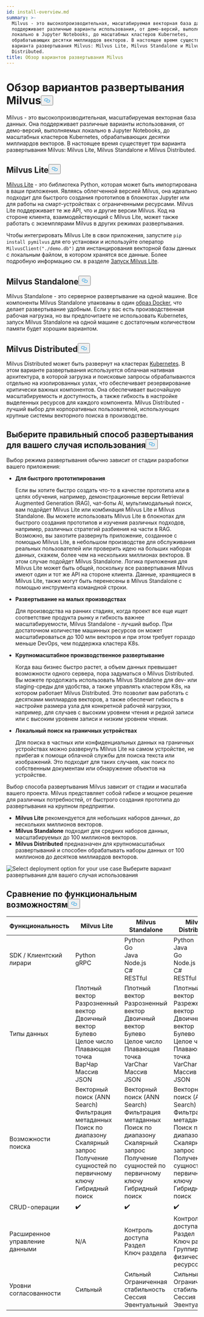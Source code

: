 ```yaml
---
id: install-overview.md
summary: >-
  Milvus - это высокопроизводительная, масштабируемая векторная база данных. Она
  поддерживает различные варианты использования, от демо-версий, выполняемых
  локально в Jupyter Notebooks, до масштабных кластеров Kubernetes,
  обрабатывающих десятки миллиардов векторов. В настоящее время существует три
  варианта развертывания Milvus: Milvus Lite, Milvus Standalone и Milvus
  Distributed.
title: Обзор вариантов развертывания Milvus
---
```

<h1 id="Overview-of-Milvus-Deployment-Options" class="common-anchor-header">Обзор вариантов развертывания Milvus<button data-href="#Overview-of-Milvus-Deployment-Options" class="anchor-icon" translate="no">
      <svg translate="no"
        aria-hidden="true"
        focusable="false"
        height="20"
        version="1.1"
        viewBox="0 0 16 16"
        width="16"
      >
        <path
          fill="#0092E4"
          fill-rule="evenodd"
          d="M4 9h1v1H4c-1.5 0-3-1.69-3-3.5S2.55 3 4 3h4c1.45 0 3 1.69 3 3.5 0 1.41-.91 2.72-2 3.25V8.59c.58-.45 1-1.27 1-2.09C10 5.22 8.98 4 8 4H4c-.98 0-2 1.22-2 2.5S3 9 4 9zm9-3h-1v1h1c1 0 2 1.22 2 2.5S13.98 12 13 12H9c-.98 0-2-1.22-2-2.5 0-.83.42-1.64 1-2.09V6.25c-1.09.53-2 1.84-2 3.25C6 11.31 7.55 13 9 13h4c1.45 0 3-1.69 3-3.5S14.5 6 13 6z"
        ></path>
      </svg>
    </button></h1><p>Milvus - это высокопроизводительная, масштабируемая векторная база данных. Она поддерживает различные варианты использования, от демо-версий, выполняемых локально в Jupyter Notebooks, до масштабных кластеров Kubernetes, обрабатывающих десятки миллиардов векторов. В настоящее время существует три варианта развертывания Milvus: Milvus Lite, Milvus Standalone и Milvus Distributed.</p>
<h2 id="Milvus-Lite" class="common-anchor-header">Milvus Lite<button data-href="#Milvus-Lite" class="anchor-icon" translate="no">
      <svg translate="no"
        aria-hidden="true"
        focusable="false"
        height="20"
        version="1.1"
        viewBox="0 0 16 16"
        width="16"
      >
        <path
          fill="#0092E4"
          fill-rule="evenodd"
          d="M4 9h1v1H4c-1.5 0-3-1.69-3-3.5S2.55 3 4 3h4c1.45 0 3 1.69 3 3.5 0 1.41-.91 2.72-2 3.25V8.59c.58-.45 1-1.27 1-2.09C10 5.22 8.98 4 8 4H4c-.98 0-2 1.22-2 2.5S3 9 4 9zm9-3h-1v1h1c1 0 2 1.22 2 2.5S13.98 12 13 12H9c-.98 0-2-1.22-2-2.5 0-.83.42-1.64 1-2.09V6.25c-1.09.53-2 1.84-2 3.25C6 11.31 7.55 13 9 13h4c1.45 0 3-1.69 3-3.5S14.5 6 13 6z"
        ></path>
      </svg>
    </button></h2><p><a href="https://milvus.io/docs/milvus_lite.md">Milvus Lite</a> - это библиотека Python, которая может быть импортирована в ваши приложения. Являясь облегченной версией Milvus, она идеально подходит для быстрого создания прототипов в блокнотах Jupyter или для работы на смарт-устройствах с ограниченными ресурсами. Milvus Lite поддерживает те же API, что и другие версии Milvus. Код на стороне клиента, взаимодействующий с Milvus Lite, может также работать с экземплярами Milvus в других режимах развертывания.</p>
<p>Чтобы интегрировать Milvus Lite в свои приложения, запустите <code translate="no">pip install pymilvus</code> для его установки и используйте оператор <code translate="no">MilvusClient(&quot;./demo.db&quot;)</code> для инстанцирования векторной базы данных с локальным файлом, в котором хранятся все данные. Более подробную информацию см. в разделе <a href="https://milvus.io/docs/milvus_lite.md">Запуск Milvus Lite</a>.</p>
<h2 id="Milvus-Standalone" class="common-anchor-header">Milvus Standalone<button data-href="#Milvus-Standalone" class="anchor-icon" translate="no">
      <svg translate="no"
        aria-hidden="true"
        focusable="false"
        height="20"
        version="1.1"
        viewBox="0 0 16 16"
        width="16"
      >
        <path
          fill="#0092E4"
          fill-rule="evenodd"
          d="M4 9h1v1H4c-1.5 0-3-1.69-3-3.5S2.55 3 4 3h4c1.45 0 3 1.69 3 3.5 0 1.41-.91 2.72-2 3.25V8.59c.58-.45 1-1.27 1-2.09C10 5.22 8.98 4 8 4H4c-.98 0-2 1.22-2 2.5S3 9 4 9zm9-3h-1v1h1c1 0 2 1.22 2 2.5S13.98 12 13 12H9c-.98 0-2-1.22-2-2.5 0-.83.42-1.64 1-2.09V6.25c-1.09.53-2 1.84-2 3.25C6 11.31 7.55 13 9 13h4c1.45 0 3-1.69 3-3.5S14.5 6 13 6z"
        ></path>
      </svg>
    </button></h2><p>Milvus Standalone - это серверное развертывание на одной машине. Все компоненты Milvus Standalone упакованы в один <a href="https://milvus.io/docs/install_standalone-docker.md">образ Docker</a>, что делает развертывание удобным. Если у вас есть производственная рабочая нагрузка, но вы предпочитаете не использовать Kubernetes, запуск Milvus Standalone на одной машине с достаточным количеством памяти будет хорошим вариантом.</p>
<h2 id="Milvus-Distributed" class="common-anchor-header">Milvus Distributed<button data-href="#Milvus-Distributed" class="anchor-icon" translate="no">
      <svg translate="no"
        aria-hidden="true"
        focusable="false"
        height="20"
        version="1.1"
        viewBox="0 0 16 16"
        width="16"
      >
        <path
          fill="#0092E4"
          fill-rule="evenodd"
          d="M4 9h1v1H4c-1.5 0-3-1.69-3-3.5S2.55 3 4 3h4c1.45 0 3 1.69 3 3.5 0 1.41-.91 2.72-2 3.25V8.59c.58-.45 1-1.27 1-2.09C10 5.22 8.98 4 8 4H4c-.98 0-2 1.22-2 2.5S3 9 4 9zm9-3h-1v1h1c1 0 2 1.22 2 2.5S13.98 12 13 12H9c-.98 0-2-1.22-2-2.5 0-.83.42-1.64 1-2.09V6.25c-1.09.53-2 1.84-2 3.25C6 11.31 7.55 13 9 13h4c1.45 0 3-1.69 3-3.5S14.5 6 13 6z"
        ></path>
      </svg>
    </button></h2><p>Milvus Distributed может быть развернут на кластерах <a href="https://milvus.io/docs/install_cluster-milvusoperator.md">Kubernetes</a>. В этом варианте развертывания используется облачная нативная архитектура, в которой загрузка и поисковые запросы обрабатываются отдельно на изолированных узлах, что обеспечивает резервирование критически важных компонентов. Она обеспечивает высочайшую масштабируемость и доступность, а также гибкость в настройке выделенных ресурсов для каждого компонента. Milvus Distributed - лучший выбор для корпоративных пользователей, использующих крупные системы векторного поиска в производстве.</p>
<h2 id="Choose-the-Right-Deployment-for-Your-Use-Case" class="common-anchor-header">Выберите правильный способ развертывания для вашего случая использования<button data-href="#Choose-the-Right-Deployment-for-Your-Use-Case" class="anchor-icon" translate="no">
      <svg translate="no"
        aria-hidden="true"
        focusable="false"
        height="20"
        version="1.1"
        viewBox="0 0 16 16"
        width="16"
      >
        <path
          fill="#0092E4"
          fill-rule="evenodd"
          d="M4 9h1v1H4c-1.5 0-3-1.69-3-3.5S2.55 3 4 3h4c1.45 0 3 1.69 3 3.5 0 1.41-.91 2.72-2 3.25V8.59c.58-.45 1-1.27 1-2.09C10 5.22 8.98 4 8 4H4c-.98 0-2 1.22-2 2.5S3 9 4 9zm9-3h-1v1h1c1 0 2 1.22 2 2.5S13.98 12 13 12H9c-.98 0-2-1.22-2-2.5 0-.83.42-1.64 1-2.09V6.25c-1.09.53-2 1.84-2 3.25C6 11.31 7.55 13 9 13h4c1.45 0 3-1.69 3-3.5S14.5 6 13 6z"
        ></path>
      </svg>
    </button></h2><p>Выбор режима развертывания обычно зависит от стадии разработки вашего приложения:</p>
<ul>
<li><p><strong>Для быстрого прототипирования</strong></p>
<p>Если вы хотите быстро создать что-то в качестве прототипа или в целях обучения, например, демонстрационные версии Retrieval Augmented Generation (RAG), чат-боты AI, мультимодальный поиск, вам подойдет Milvus Lite или комбинация Milvus Lite и Milvus Standalone. Вы можете использовать Milvus Lite в блокнотах для быстрого создания прототипов и изучения различных подходов, например, различных стратегий разбиения на части в RAG. Возможно, вы захотите развернуть приложение, созданное с помощью Milvus Lite, в небольшом производстве для обслуживания реальных пользователей или проверить идею на больших наборах данных, скажем, более чем на нескольких миллионах векторов. В этом случае подойдет Milvus Standalone. Логика приложения для Milvus Lite может быть общей, поскольку все развертывания Milvus имеют один и тот же API на стороне клиента. Данные, хранящиеся в Milvus Lite, также могут быть перенесены в Milvus Standalone с помощью инструмента командной строки.</p></li>
<li><p><strong>Развертывание на малых производствах</strong></p>
<p>Для производства на ранних стадиях, когда проект все еще ищет соответствие продукта рынку и гибкость важнее масштабируемости, Milvus Standalone - лучший выбор. При достаточном количестве машинных ресурсов он может масштабироваться до 100 млн векторов и при этом требует гораздо меньше DevOps, чем поддержка кластера K8s.</p></li>
<li><p><strong>Крупномасштабное производственное развертывание</strong></p>
<p>Когда ваш бизнес быстро растет, а объем данных превышает возможности одного сервера, пора задуматься о Milvus Distributed. Вы можете продолжать использовать Milvus Standalone для dev- или staging-среды для удобства, а также управлять кластером K8s, на котором работает Milvus Distributed. Это позволит вам работать с десятками миллиардов векторов, а также обеспечит гибкость в настройке размера узла для конкретной рабочей нагрузки, например, для случаев с высоким уровнем чтения и редкой записи или с высоким уровнем записи и низким уровнем чтения.</p></li>
<li><p><strong>Локальный поиск на граничных устройствах</strong></p>
<p>Для поиска в частных или конфиденциальных данных на граничных устройствах можно развернуть Milvus Lite на самом устройстве, не прибегая к помощи облачной службы для поиска текста или изображений. Это подходит для таких случаев, как поиск по собственным документам или обнаружение объектов на устройстве.</p></li>
</ul>
<p>Выбор способа развертывания Milvus зависит от стадии и масштаба вашего проекта. Milvus представляет собой гибкое и мощное решение для различных потребностей, от быстрого создания прототипа до развертывания на крупном предприятии.</p>
<ul>
<li><strong>Milvus Lite</strong> рекомендуется для небольших наборов данных, до нескольких миллионов векторов.</li>
<li><strong>Milvus Standalone</strong> подходит для средних наборов данных, масштабируемых до 100 миллионов векторов.</li>
<li><strong>Milvus Distributed</strong> предназначен для крупномасштабных развертываний и способен обрабатывать наборы данных от 100 миллионов до десятков миллиардов векторов.</li>
</ul>
<p>
  
   <span class="img-wrapper"> <img translate="no" src="/docs/v2.5.x/assets/select-deployment-option.png" alt="Select deployment option for your use case" class="doc-image" id="select-deployment-option-for-your-use-case" />
   </span> <span class="img-wrapper"> <span>Выберите вариант развертывания для вашего случая использования</span> </span></p>
<h2 id="Comparison-on-functionalities" class="common-anchor-header">Сравнение по функциональным возможностям<button data-href="#Comparison-on-functionalities" class="anchor-icon" translate="no">
      <svg translate="no"
        aria-hidden="true"
        focusable="false"
        height="20"
        version="1.1"
        viewBox="0 0 16 16"
        width="16"
      >
        <path
          fill="#0092E4"
          fill-rule="evenodd"
          d="M4 9h1v1H4c-1.5 0-3-1.69-3-3.5S2.55 3 4 3h4c1.45 0 3 1.69 3 3.5 0 1.41-.91 2.72-2 3.25V8.59c.58-.45 1-1.27 1-2.09C10 5.22 8.98 4 8 4H4c-.98 0-2 1.22-2 2.5S3 9 4 9zm9-3h-1v1h1c1 0 2 1.22 2 2.5S13.98 12 13 12H9c-.98 0-2-1.22-2-2.5 0-.83.42-1.64 1-2.09V6.25c-1.09.53-2 1.84-2 3.25C6 11.31 7.55 13 9 13h4c1.45 0 3-1.69 3-3.5S14.5 6 13 6z"
        ></path>
      </svg>
    </button></h2><table>
<thead>
<tr><th>Функциональность</th><th>Milvus Lite</th><th>Milvus Standalone</th><th>Milvus Distributed</th></tr>
</thead>
<tbody>
<tr><td>SDK / Клиентский лирари</td><td>Python<br/>gRPC</td><td>Python<br/>Go<br/>Java<br/>Node.js<br/>C#<br/>RESTful</td><td>Python<br/>Java<br/>Go<br/>Node.js<br/>C#<br/>RESTful</td></tr>
<tr><td>Типы данных</td><td>Плотный вектор<br/>Разрозненный вектор<br/>Двоичный вектор<br/>Булево<br/>Целое число<br/>Плавающая точка<br/>ВарЧар<br/>Массив<br/>JSON</td><td>Плотный вектор<br/>Разрозненный вектор<br/>Двоичный вектор<br/>Булево<br/>Целое число<br/>Плавающая точка<br/>VarChar<br/>Массив<br/>JSON</td><td>Плотный вектор<br/>Разреженный вектор<br/>Двоичный вектор<br/>Булево<br/>Целое число<br/>Плавающая точка<br/>VarChar<br/>Массив<br/>JSON</td></tr>
<tr><td>Возможности поиска</td><td>Векторный поиск (ANN Search)<br/>Фильтрация метаданных<br/>Поиск по диапазону<br/>Скалярный запрос<br/>Получение сущностей по первичному ключу<br/>Гибридный поиск</td><td>Векторный поиск (ANN Search)<br/>Фильтрация метаданных<br/>Поиск по диапазону<br/>Скалярный запрос<br/>Получение сущностей по первичному ключу<br/>Гибридный поиск</td><td>Векторный поиск (ANN Search)<br/>Фильтрация метаданных<br/>Поиск по диапазону<br/>Скалярный запрос<br/>Получение сущностей по первичному ключу<br/>Гибридный поиск</td></tr>
<tr><td>CRUD-операции</td><td>✔️</td><td>✔️</td><td>✔️</td></tr>
<tr><td>Расширенное управление данными</td><td>N/A</td><td>Контроль доступа<br/>Раздел<br/>Ключ раздела</td><td>Контроль доступа<br/>Раздел<br/>Ключ раздела<br/>Группировка физических ресурсов</td></tr>
<tr><td>Уровни согласованности</td><td>Сильный</td><td>Сильный<br/>Ограниченная стабильность<br/>Сессия<br/>Эвентуальный</td><td>Сильный<br/>Ограниченная стабильность<br/>Сессия<br/>Эвентуальный</td></tr>
</tbody>
</table>
